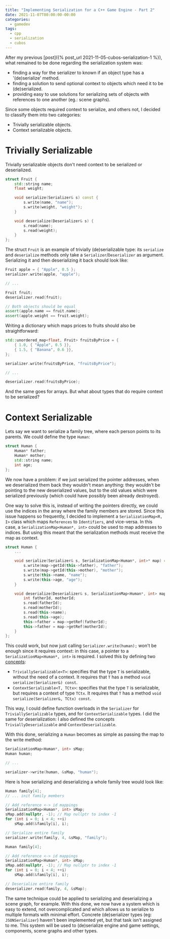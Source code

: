 ```yaml
---
title: "Implementing Serialization for a C++ Game Engine - Part 2"
date: 2021-11-07T00:00:00-00:00
categories:
  - gamedev
tags:
  - cpp
  - serialization
  - cubos
---
```


After my previous
[post]({% post_url 2021-11-05-cubos-serialization-1 %}),
what remained to be done regarding the serialization system was:
- finding a way for the serializer to known if an object type has a
'(de)serialize' method.
- finding a solution to send optional context to objects which need it to be
(de)serialized.
- providing easy to use solutions for serializing sets of objects with
references to one another (eg.: scene graphs).

Since some objects required context to serialize, and others not, I decided to
classify them into two categories:
- Trivially serializable objects.
- Context serializable objects.

# Trivially Serializable

Trivially serializable objects don't need context to be serialized or
deserialized.

```cpp
struct Fruit {
    std::string name;
    float weight;

    void serialize(Serializer& s) const {
        s.write(name, "name");
        s.write(weight, "weight");
    }

    void deserialize(Deserializer& s) {
        s.read(name);
        s.read(weight);
    }
};
```

The struct `Fruit` is an example of trivially (de)serializable type: its
`serialize` and `deserialize` methods only take a `Serializer`/`Deserializer` as
argument. Serializing it and then deserializing it back should look like:

```cpp
Fruit apple = { "Apple", 0.5 };
serializer.write(apple, "apple");

// ...

Fruit fruit;
deserializer.read(fruit);

// Both objects should be equal
assert(apple.name == fruit.name);
assert(apple.weight == fruit.weight);
```

Writing a dictionary which maps prices to fruits should also be straightforward:

```cpp
std::unordered_map<float, Fruit> fruitsByPrice = {
    { 1.0, { "Apple", 0.5 }},
    { 1.5, { "Banana", 0.6 }},
};

serializer.write(fruitsByPrice, "fruitsByPrice");

// ...

deserializer.read(fruitsByPrice);
```

And the same goes for arrays. But what about types that do require context to
be serialized?

# Context Serializable

Lets say we want to serialize a family tree, where each person
points to its parents. We could define the type `Human`:

```cpp
struct Human {
    Human* father;
    Human* mother;
    std::string name;
    int age;
};
```

We now have a problem: if we just serialized the pointer addresses, when we
deserialized them back they wouldn't mean anything: they wouldn't be pointing
to the new deserialized values, but to the old values which were serialized
previously (which could have possibly been already destroyed).

One way to solve this is, instead of writing the pointers directly, we could
use the indices in the array where the family members are stored. Since this
issue happens so frequently, I decided to implement a `SerializationMap<R, I>`
class which maps `References` to `Identifiers`, and vice-versa. In this case,
a `SerializationMap<Human*, int>` could be used to map addresses to indices.
But using this meant that the serialization methods must receive the map as
context.

```cpp
struct Human {
    ...

    void serialize(Serializer& s, SerializationMap<Human*, int>* map) const {
        s.write(map->getId(this->father), "father");
        s.write(map->getId(this->mother), "mother");
        s.write(this->name, "name");
        s.write(this->age, "age");
    }

    void deserialize(Deserializer& s, SerializationMap<Human*, int> map) {
        int fatherId, motherId;
        s.read(fatherId);
        s.read(motherId);
        s.read(this->name);
        s.read(this->age);
        this->father = map->getRef(fatherId);
        this->father = map->getRef(motherId);
    } 
};
```

This could work, but now just calling `Serializer.write(human);` won't be
enough since it requires context: in this case, a pointer to a 
`SerializationMap<Human*, int>` is required. I solved this by defining two
[concepts](https://en.cppreference.com/w/cpp/language/constraints):
- `TriviallySerializable<T>`: specifies that the type `T` is serializable, without
the need of a context. It requires that `T` has a method
`void serialize(Serializer&) const`.
- `ContextSerializable<T, TCtx>`: specifies that the type `T` is serializable, but
requires a context of type `TCtx`. It requires that `T` has a method
`void serialize(Serializer&, TCtx) const`.

This way, I could define function overloads in the `Serializer` for
`TriviallySerializable` types, and for `ContextSerializable` types.
I did the same for deserialization: I also defined the concepts
`TriviallyDeserializable` and `ContextDeserializable`.

With this done, serializing a `Human` becomes as simple as passing the map to
the write method:

```cpp
SerializationMap<Human*, int> sMap;
Human human;

// ...

serializer->write(human, &sMap, "human");
```

Here is how serializing and deserializing a whole family tree would look like:

```cpp
Human family[4]; 
// ... init family members

// Add reference <-> id mappings
SerializationMap<Human*, int> sMap;
sMap.add(nullptr, -1); // Map nullptr to index -1
for (int i = 0; i < 4; ++i)
    sMap.add(&family[i], i);

// Serialize entire family
serializer.write(family, 4, &sMap, "family");
```

```cpp
Human family[4];

// Add reference <-> id mappings
SerializationMap<Human*, int> sMap;
sMap.add(nullptr, -1); // Map nullptr to index -1
for (int i = 0; i < 4; ++i)
    sMap.add(&family[i], i);

// Deserialize entire family
deserializer.read(family, 4, &sMap);
```

The same technique could be applied to serializing and deserializing a scene
graph, for example. With this done, we now have a system which is easy to
extend, not overcomplicated and which allows us to serialize to multiple formats
with minimal effort. Concrete (de)serializer types (eg: `JSONSerializer`)
haven't been implemented yet, but that task isn't assigned to me. This system
will be used to (de)serialize engine and game settings, components, scene graphs
and other types. 
